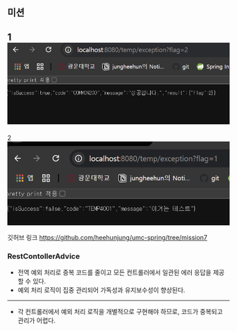 ## 미션 
1
![img](성공.png)
---
2
![img](에러1_.png)

깃허브 링크 
https://github.com/heehunjung/umc-spring/tree/mission7

### RestContollerAdvice
- 전역 예외 처리로 중복 코드를 줄이고 모든 컨트롤러에서 일관된 에러 응답을 제공할 수 있다.
- 예외 처리 로직이 집중 관리되어 가독성과 유지보수성이 향상된다.
- - -
- 각 컨트롤러에서 예외 처리 로직을 개별적으로 구현해야 하므로, 코드가 중복되고 관리가 어렵다.